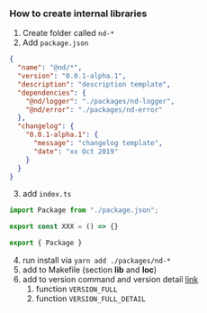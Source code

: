 ### How to create internal libraries

1. Create folder called `nd-*`
2. Add `package.json`

```json
{
  "name": "@nd/*",
  "version": "0.0.1-alpha.1",
  "description": "description template",
  "dependencies": {
    "@nd/logger": "./packages/nd-logger",
    "@nd/error": "./packages/nd-error"
  },
  "changelog": {
    "0.0.1-alpha.1": {
      "message": "changelog template",
      "date": "xx Oct 2019"
    }
  }
}
```

3. add `index.ts`

```typescript
import Package from "./package.json";

export const XXX = () => {}

export { Package }
```

4. run install via `yarn add ./packages/nd-*`
5. add to Makefile (section **lib** and **loc**)
6. add to version command and version detail [link](./src/constants/content.ts)
   1. function `VERSION_FULL`
   2. function `VERSION_FULL_DETAIL`
